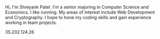 Hi, I'm Shreyank Patel. I'm a senior majoring in Computer Science and Economics. I like running. My areas of interest include Web Development and Cryptography. I hope to hone my coding skills and gain experience working in team projects.
 
35.202.124.26
